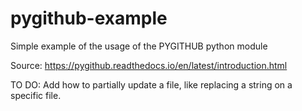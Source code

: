 # pygithub-example
Simple example of the usage of the PYGITHUB python module


Source:
https://pygithub.readthedocs.io/en/latest/introduction.html

TO DO:
Add how to partially update a file, like replacing a string on a specific file. 